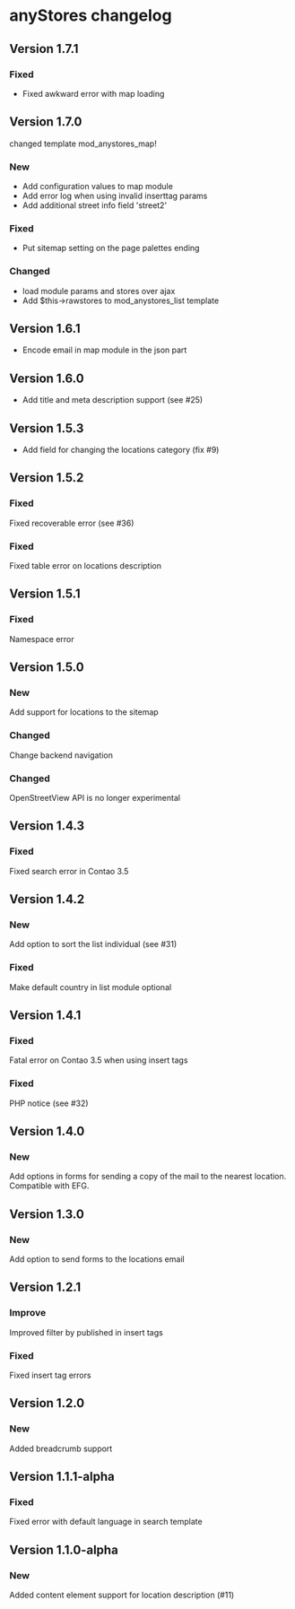anyStores changelog
===================

## Version 1.7.1

### Fixed

- Fixed awkward error with map loading

## Version 1.7.0

changed template mod_anystores_map!

### New

- Add configuration values to map module
- Add error log when using invalid inserttag params
- Add additional street info field 'street2'

### Fixed

- Put sitemap setting on the page palettes ending

### Changed

- load module params and stores over ajax
- Add $this->rawstores to mod_anystores_list template

## Version 1.6.1

- Encode email in map module in the json part

## Version 1.6.0

- Add title and meta description support (see #25)

## Version 1.5.3

- Add field for changing the locations category (fix #9)

Version 1.5.2
-------------

### Fixed
Fixed recoverable error (see #36)

### Fixed
Fixed table error on locations description

Version 1.5.1
-------------

### Fixed
Namespace error

Version 1.5.0
-------------

### New
Add support for locations to the sitemap

### Changed
Change backend navigation

### Changed
OpenStreetView API is no longer experimental

Version 1.4.3
-------------

### Fixed
Fixed search error in Contao 3.5

Version 1.4.2
-------------

### New
Add option to sort the list individual (see #31)

### Fixed
Make default country in list module optional

Version 1.4.1
-------------

### Fixed
Fatal error on Contao 3.5 when using insert tags

### Fixed
PHP notice (see #32)

Version 1.4.0
-------------

### New
Add options in forms for sending a copy of the mail to the nearest location.
Compatible with EFG.

Version 1.3.0
-------------

### New
Add option to send forms to the locations email

Version 1.2.1
-------------

### Improve
Improved filter by published in insert tags

### Fixed
Fixed insert tag errors

Version 1.2.0
-------------

### New
Added breadcrumb support

Version 1.1.1-alpha
-------------------

### Fixed
Fixed error with default language in search template

Version 1.1.0-alpha
-------------------

### New
Added content element support for location description (#11)
